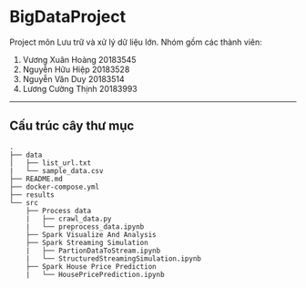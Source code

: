 # BigDataProject
Project môn Lưu trữ và xử lý dữ liệu lớn. Nhóm gồm các thành viên:
1. Vương Xuân Hoàng 20183545
2. Nguyễn Hữu Hiệp 20183528
3. Nguyễn Văn Duy 20183514
4. Lương Cường Thịnh 20183993
---
## Cấu trúc cây thư mục
```
.
├── data
│   ├── list_url.txt
|   └── sample_data.csv
├── README.md
├── docker-compose.yml
├── results
└── src
    ├── Process data
    |   ├── crawl_data.py
    |   └── preprocess_data.ipynb
    ├── Spark Visualize And Analysis
    ├── Spark Streaming Simulation
    |   ├── PartionDataToStream.ipynb
    |   └── StructuredStreamingSimulation.ipynb
    ├── Spark House Price Prediction
    |   └── HousePricePrediction.ipynb
```

